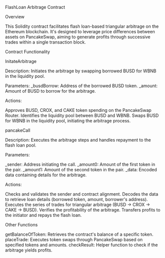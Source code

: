 FlashLoan Arbitrage Contract

Overview

This Solidity contract facilitates flash loan-based triangular arbitrage on the Ethereum blockchain. It's designed to leverage price differences between assets on PancakeSwap, aiming to generate profits through successive trades within a single transaction block.

Contract Functionality

InitateArbitrage

Description: Initiates the arbitrage by swapping borrowed BUSD for WBNB in the liquidity pool.

Parameters:
_busdBorrow: Address of the borrowed BUSD token.
_amount: Amount of BUSD to borrow for the arbitrage.

Actions:

Approves BUSD, CROX, and CAKE token spending on the PancakeSwap Router.
Identifies the liquidity pool between BUSD and WBNB.
Swaps BUSD for WBNB in the liquidity pool, initiating the arbitrage process.

pancakeCall

Description: Executes the arbitrage steps and handles repayment to the flash loan pool.

Parameters:

_sender: Address initiating the call.
_amount0: Amount of the first token in the pair.
_amount1: Amount of the second token in the pair.
_data: Encoded data containing details for the arbitrage.

Actions:

Checks and validates the sender and contract alignment.
Decodes the data to retrieve loan details (borrowed token, amount, borrower's address).
Executes the series of trades for triangular arbitrage (BUSD → CROX → CAKE → BUSD).
Verifies the profitability of the arbitrage.
Transfers profits to the initiator and repays the flash loan.

Other Functions

getBalanceOfToken: Retrieves the contract's balance of a specific token.
placeTrade: Executes token swaps through PancakeSwap based on specified tokens and amounts.
checkResult: Helper function to check if the arbitrage yields profits.
